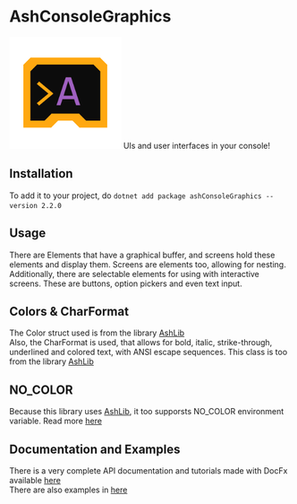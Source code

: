 # AshConsoleGraphics
<img src="res/icon.png" width="200"/>
UIs and user interfaces in your console!

## Installation
To add it to your project, do `dotnet add package ashConsoleGraphics --version 2.2.0`

## Usage
There are Elements that have a graphical buffer, and screens hold these elements and display them. Screens are elements too, allowing for nesting.  
Additionally, there are selectable elements for using with interactive screens. These are buttons, option pickers and even text input.

## Colors & CharFormat
The Color struct used is from the library [AshLib](https://github.com/siljamdev/AshLib)  
Also, the CharFormat is used, that allows for bold, italic, strike-through, underlined and colored text, with ANSI escape sequences. This class is too from the library [AshLib](https://github.com/siljamdev/AshLib)

## NO_COLOR
Because this library uses [AshLib](https://github.com/siljamdev/AshLib), it too supporsts NO_COLOR environment variable. Read more [here](https://no-color.org/)  

## Documentation and Examples
There is a very complete API documentation and tutorials made with DocFx available [here](https://siljamdev.github.io/AshConsoleGraphics/index.html)  
There are also examples in [here](./examples)